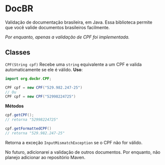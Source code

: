 # DocBR
Validação de documentação brasileira, em Java.
Essa biblioteca permite que você valide documentos brasileiros facilmente.  

*Por enquanto, apenas a validação de CPF foi implementada.*

## Classes
`CPF(String cpf)`
Recebe uma `string` equivalente a um CPF e valida automaticamente se ele é válido.
**Uso**:
```java
import org.docbr.CPF;

CPF cpf = new CPF("529.982.247-25")
// Ou
CPF cpf = new CPF("52998224725")

```

**Métodos**
```java
cpf.getCPF();
// retorna "52998224725"

cpf.getFormattedCPF()
// retorna "529.982.247-25"
```

Retorna a exceção `InputMismatchException` se o CPF não for válido.

No futuro, adicionarei a validação de outros documentos.
Por enquanto, não planejo adicionar ao repositório Maven.